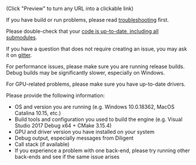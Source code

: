 (Click "Preview" to turn any URL into a clickable link)

If you have build or run problems, please read [troubleshooting](https://github.com/DiligentGraphics/DiligentEngine/blob/master/Troubleshooting.md) first.

Please double-check that your [code is up-to-date, including all submodules](https://github.com/DiligentGraphics/DiligentEngine#cloning-the-repository).

If you have a question that does not require creating an issue, you may ask it on [gitter](https://gitter.im/diligent-engine/Lobby).

For performance issues, please make sure you are running release builds. Debug builds may be significantly slower, especially on Windows.

For GPU-related problems, please make sure you have up-to-date drivers.

Please provide the following information:

- OS and version you are running (e.g. Windows 10.0.18362, MacOS Catalina 10.15, etc.)
- Build tools and configuration you used to build the engine (e.g. Visual Studio 2017 Debug x64 + CMake 3.15.4)
- GPU and driver version you have installed on your system
- Debug output, especially messages from Diligent
- Call stack (if available)
- If you experience a problem with one back-end, please try running other back-ends and see if the same issue arises
